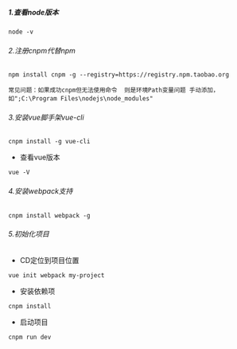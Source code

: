 ##### 1.查看node版本

```
node -v
```

###### 2.注册cnpm代替npm

```
npm install cnpm -g --registry=https://registry.npm.taobao.org
```

`常见问题：如果成功cnpm但无法使用命令  则是环境Path变量问题 手动添加，如";C:\Program Files\nodejs\node_modules"`

###### 3.安装vue脚手架vue-cli

```
cnpm install -g vue-cli
```

- 查看vue版本

```
vue -V
```

###### 4.安装webpack支持

```
cnpm install webpack -g
```

###### 5.初始化项目

- CD定位到项目位置

```
vue init webpack my-project
```

- 安装依赖项

```
cnpm install
```

- 启动项目

```
cnpm run dev
```

